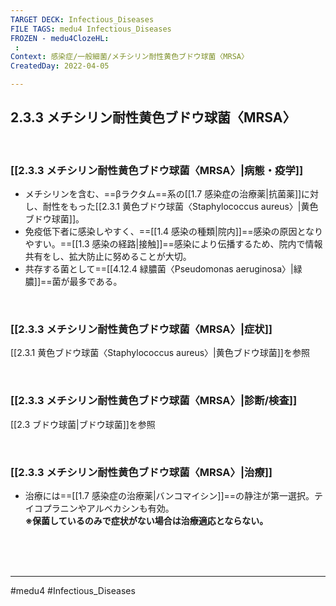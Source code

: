 ```yaml
---
TARGET DECK: Infectious_Diseases
FILE TAGS: medu4 Infectious_Diseases
FROZEN - medu4ClozeHL:
 : 
Context: 感染症/一般細菌/メチシリン耐性黄色ブドウ球菌〈MRSA〉
CreatedDay: 2022-04-05

---
```


## 2.3.3 メチシリン耐性黄色ブドウ球菌〈MRSA〉

<br>

### [[2.3.3 メチシリン耐性黄色ブドウ球菌〈MRSA〉|病態・疫学]]
* メチシリンを含む、==βラクタム==系の[[1.7 感染症の治療薬|抗菌薬]]に対し、耐性をもった[[2.3.1 黄色ブドウ球菌〈Staphylococcus aureus〉|黄色ブドウ球菌]]。
* 免疫低下者に感染しやすく、==[[1.4 感染の種類|院内]]==感染の原因となりやすい。==[[1.3 感染の経路|接触]]==感染により伝播するため、院内で情報共有をし、拡大防止に努めることが大切。
* 共存する菌として==[[4.12.4 緑膿菌〈Pseudomonas aeruginosa〉|緑膿]]==菌が最多である。
<!--ID: 1649375532811-->



<br>

### [[2.3.3 メチシリン耐性黄色ブドウ球菌〈MRSA〉|症状]]
[[2.3.1 黄色ブドウ球菌〈Staphylococcus aureus〉|黄色ブドウ球菌]]を参照

<br>

### [[2.3.3 メチシリン耐性黄色ブドウ球菌〈MRSA〉|診断/検査]]
[[2.3 ブドウ球菌|ブドウ球菌]]を参照

<br>

### [[2.3.3 メチシリン耐性黄色ブドウ球菌〈MRSA〉|治療]]
* 治療には==[[1.7 感染症の治療薬|バンコマイシン]]==の静注が第一選択。テイコプラニンやアルベカシンも有効。  
**※保菌しているのみで症状がない場合は治療適応とならない。**
<!--ID: 1649375532819-->


<br><br><br>

---
#medu4 #Infectious_Diseases
